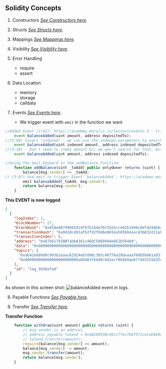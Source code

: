 ## Solidity Concepts

1. Constructors [_See Constructors here_](https://academy.moralis.io/lessons/constructors-2).
2. Structs [_See Structs here_](https://academy.moralis.io/lessons/structs-3).
3. Mappings [_See Mappings here_](https://academy.moralis.io/lessons/mappings-2).
4. Visibility [_See Visibility here_](https://academy.moralis.io/lessons/implementing-visibility).
5. Error Handling
   - require
   - assert
6. Data Location

   - memory
   - storage
   - calldata

7. Events [_See Events here_](https://academy.moralis.io/lessons/events-3).
   - We trigger event with `emit` in the function we want

```js
//Added Event (2:02): https://academy.moralis.io/lessons/events-3 - triggers when addBalance fn used
    event balanceAdded(uint amount, address depositedTo);
//(5:09) Covers "indexed" - we can use the indexed parameters to search/query for those events
    event balanceAdded(uint indexed amount, address indexed depositedTo);
//(5:30) - Don't need to index amount b/c we won't search for that, but we will search for depositedTo addy
    event balanceAdded(uint amount, address indexed depositedTo);

//Using the emit keyword in the addBalance Function:
    function addBalance(uint _toAdd) public onlyOwner returns (uint) {
        balance[msg.sender] += _toAdd;
// (3:07) Use emit to trigger Event `balanceAdded`: https://academy.moralis.io/lessons/events-3
        emit balanceAdded(_toAdd, msg.sender);
        return balance[msg.sender];
    }

```

**This EVENT is now logged**

```json
[
  {
    "logIndex": 1,
    "blockNumber": 27,
    "blockHash": "0x858e88799665d19f07b1bde70c55e5cce02b1698c0dfde9db8ac14eaa1396483",
    "transactionHash": "0x0d18c491afb2fd2fb96e9654a585b0eaac43b832d11abefe5bfcdbc3f84e9615",
    "transactionIndex": 0,
    "address": "0xb7bb1792BBfabbA361c46DC5860940e0E1bFb4b9",
    "data": "0x0000000000000000000000000000000000000000000000000000000000000064",
    "topics": [
      "0xdb42e689d0c993b1eaac62924e67d96c365c40778a39beaaaf6865b061a93f32",
      "0x000000000000000000000000ab8483f64d9c6d1ecf9b849ae677dd3315835cb2"
    ],
    "id": "log_5936afa9"
  }
]
```

As shown in this screen shot:
![balanceAdded event in logs](https://i.imgur.com/j91B5e8.png).

8. Payable Functions [_See Payable here_](https://academy.moralis.io/lessons/payable-functions-3).

9. Transfer [_See Transfer here_](https://academy.moralis.io/lessons/transfer).

**Transfer Function**

```js
    function withdraw(uint amount) public returns (uint) {
        // msg.sender is an address
        // address payable toSend = 0x4B20993Bc481177ec7E8f571ceCaE8A9e22C02db;
        // toSend.transfer(amount);
        require(balance[msg.sender] >= amount);
        balance[msg.sender] -= amount;
        msg.sender.transfer(amount);
        return balance[msg.sender];
    }

```
